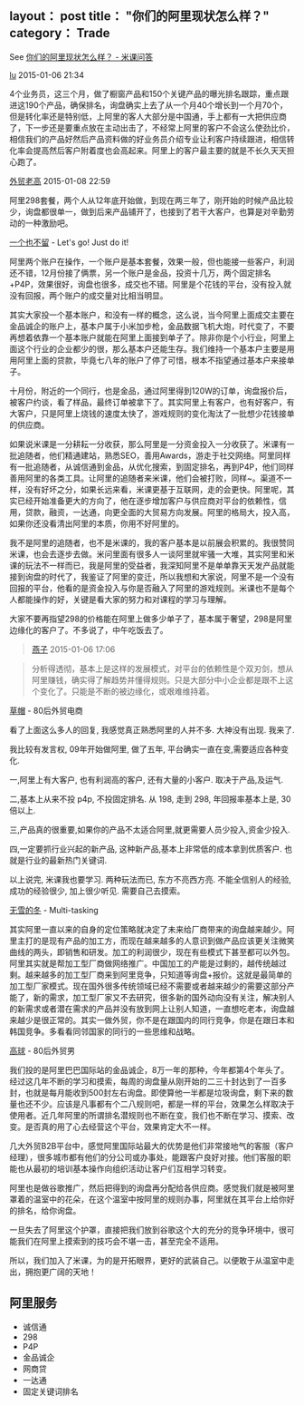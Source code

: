layout： post
title： "你们的阿里现状怎么样？"
category： Trade
---

See [你们的阿里现状怎么样？ - 米课问答](http://ask.imiker.com/question/536)

[lu](http://ask.imiker.com/people/Collas) 2015-01-06 21:34

4个业务员，这三个月，做了橱窗产品和150个关键产品的曝光排名跟踪，重点跟进这190个产品，确保排名，询盘确实上去了从一个月40个增长到一个月70个，但是转化率还是特别低，上阿里的客人大部分是中国通，手上都有一大把供应商了，下一步还是要重点放在主动出击了，不经常上阿里的客户不会这么使劲比价，相信我们的产品好然后产品资料做的好业务员介绍专业让利客户持续跟进，相信转化率会提高然后客户附着度也会高起来。阿里上的客户最主要的就是不长久天天担心跑了。

[外贸老高](http://ask.imiker.com/people/boyggq) 2015-01-08 22:59

阿里298套餐，两个人从12年底开始做，到现在两三年了，刚开始的时候产品比较少，询盘都很单一，做到后来产品铺开了，也接到了若干大客户，也算是对辛勤劳动的一种激励吧。

[一个也不留](http://ask.imiker.com/people/qirunchang) - Let's go! Just do it!

阿里两个账户在操作，一个账户是基本套餐，效果一般，但也能接一些客户，利润还不错，12月份接了俩票，另一个账户是金品，投资十几万，两个固定排名+P4P，效果很好，询盘也很多，成交也不错。阿里是个花钱的平台，没有投入就没有回报，两个账户的成交量对比相当明显。  

其实大家投一个基本账户，和没有一样的概念，这么说，当今阿里上面成交主要在金品诚企的账户上，基本户属于小米加步枪，金品数据飞机大炮，时代变了，不要再想着依靠一个基本账户就能在阿里上面接到单子了。除非你是个小行业，阿里上面这个行业的企业都少的很，那么基本户还能生存。我们维持一个基本户主要是用用阿里上面的贷款，毕竟七八年的账户了停了可惜，根本不指望通过基本户来接单子。  

十月份，附近的一个同行，也是金品，通过阿里得到120W的订单，询盘报价后，被客户约谈，看了样品，最终订单被拿下了。其实阿里上有客户，也有好客户，有大客户，只是阿里上烧钱的速度太快了，游戏规则的变化淘汰了一批想少花钱接单的供应商。  

如果说米课是一分耕耘一分收获，那么阿里是一分资金投入一分收获了。米课有一批追随者，他们精通建站，熟悉SEO，善用Awards，游走于社交网络。阿里同样有一批追随者，从诚信通到金品，从优化搜索，到固定排名，再到P4P，他们同样善用阿里的各类工具。让阿里的追随者来米课，他们会被打败，同样~。渠道不一样，没有好坏之分，如果长远来看，米课更基于互联网，走的会更快。阿里呢，其实已经开始准备更大的方向了，他在逐步增加客户与供应商对平台的依赖性，信用，贷款，融资，一达通，向更全面的大贸易方向发展。阿里的格局大，投入高，如果你还没看清出阿里的本质，你用不好阿里的。  

我不是阿里的追随者，也不是米课的，我的客户基本是以前展会积累的。我很赞同米课，也会去逐步去做。米问里面有很多人一谈阿里就牢骚一大堆，其实阿里和米课的玩法不一样而已，我是阿里的受益者，我深知阿里不是单单靠天天发产品就能接到询盘的时代了，我鉴证了阿里的变迁，所以我想和大家说，阿里不是一个没有回报的平台，他看的是资金投入与你是否融入了阿里的游戏规则。米课也不是每个人都能操作的好，关键是看大家的努力和对课程的学习与理解。  

大家不要再指望298的价格能在阿里上做多少单子了，基本属于奢望，298是阿里边缘化的客户了。不多说了，中午吃饭去了。

> [燕子](http://ask.imiker.com/people/andyhdh) 2015-01-06 17:06

> 分析得透彻，基本上是这样的发展模式，对平台的依赖性是个双刃剑，想从阿里赚钱，确实得了解趋势并懂得规则。只是大部分中小企业都是跟不上这个变化了。只能是不断的被边缘化，或艰难维持着。

[草帽](http://ask.imiker.com/people/yangf) - 80后外贸电商

看了上面这么多人的回复, 我感觉真正熟悉阿里的人并不多. 大神没有出现. 我来了.  

我比较有发言权, 09年开始做阿里, 做了五年, 平台确实一直在变,需要适应各种变化.  

一,阿里上有大客户, 也有利润高的客户, 还有大量的小客户. 取决于产品,及运气.  

二,基本上从来不投 p4p, 不投固定排名.  从 198, 走到 298,  年回报率基本上是, 30 倍以上.  

三,产品真的很重要,如果你的产品不太适合阿里,就更需要人员少投入,资金少投入.  

四,一定要抓行业兴起的新产品, 这种新产品,基本上非常低的成本拿到优质客户. 也就是行业的最新热门关键词.  

以上说完, 米课我也要学习. 两种玩法而已, 东方不亮西方亮. 不能全信别人的经验,成功的经验很少, 加上很少听见. 需要自己去摸索。

[无雪的冬](http://ask.imiker.com/people/congcong262) - Multi-tasking

其实阿里一直以来的自身的定位策略就决定了未来给厂商带来的询盘越来越少。阿里主打的是现有产品的加工方，而现在越来越多的人意识到做产品应该更关注微笑曲线的两头，即销售和研发。加工的利润很少，现在有些模式下甚至都可以外包。阿里其实就是帮加工型厂商做网络推广。中国加工的产能是过剩的，越传统越过剩。越来越多的加工型厂商来到阿里竞争，只知道等询盘+报价。这就是最简单的加工型厂家模式。现在国外很多传统领域已经不需要或者越来越少的需要这部分产能了，新的需求，加工型厂家又不去研究，很多新的国外动向没有关注，解决别人的新需求或者潜在需求的产品并没有放到网上让别人知道，一直想吃老本，询盘越来越少是很正常的。其实一做外贸，你不是在跟国内的同行竞争，你是在跟日本和韩国竞争。多看看同邻国家的同行的一些思维和战略。

[高球](http://ask.imiker.com/people/hnyingshun) - 80后外贸男

我们投的是阿里巴巴国际站的金品诚企，8万一年的那种，今年都第4个年头了。经过这几年不断的学习和摸索，每周的询盘量从刚开始的二三十封达到了一百多封，也就是每月能收到500封左右询盘。即使算他一半都是垃圾询盘，剩下来的数量也还不少。应该是凡事都有个二八规则吧，都是一样的平台，效果怎么样取决于使用者。近几年阿里的所谓排名潜规则也不断在变，我们也不断在学习、摸索、改变。是否真的用了心去经营这个平台，效果肯定大不一样。  

几大外贸B2B平台中，感觉阿里国际站最大的优势是他们非常接地气的客服（客户经理），很多城市都有他们的分公司或办事处，能跟客户良好对接。他们客服的职能也从最初的培训基本操作向组织活动让客户们互相学习转变。  

阿里也是做谷歌推广，然后把得到的询盘再分配给各供应商。感觉我们就是被阿里罩着的温室中的花朵，在这个温室中按阿里的规则办事，阿里就在其平台上给你好的排名，给你询盘。  

一旦失去了阿里这个护罩，直接把我们放到谷歌这个大的充分的竞争环境中，很可能我们在阿里上摸索到的技巧会不堪一击，甚至完全不适用。  

所以，我们加入了米课，为的是开拓眼界，更好的武装自己。以便敢于从温室中走出，拥抱更广阔的天地！

## 阿里服务

- 诚信通
- 298
- P4P
- 金品诚企
- 网商贷
- 一达通
- 固定关键词排名